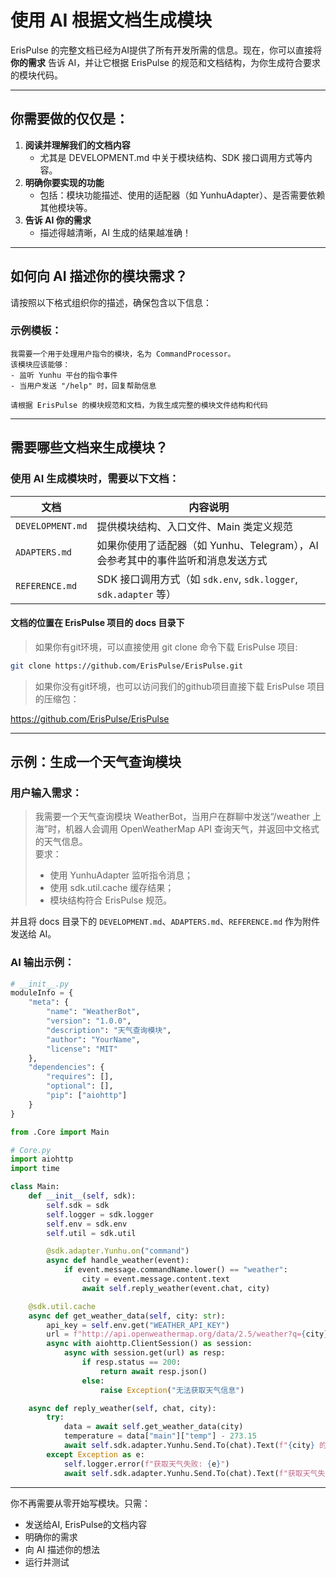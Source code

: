 # 使用 AI 根据文档生成模块

ErisPulse 的完整文档已经为AI提供了所有开发所需的信息。现在，你可以直接将 **你的需求** 告诉 AI，并让它根据 ErisPulse 的规范和文档结构，为你生成符合要求的模块代码。

---

## 你需要做的仅仅是：

1. **阅读并理解我们的文档内容**
   - 尤其是 DEVELOPMENT.md 中关于模块结构、SDK 接口调用方式等内容。
2. **明确你要实现的功能**
   - 包括：模块功能描述、使用的适配器（如 YunhuAdapter）、是否需要依赖其他模块等。
3. **告诉 AI 你的需求**
   - 描述得越清晰，AI 生成的结果越准确！

---

## 如何向 AI 描述你的模块需求？

请按照以下格式组织你的描述，确保包含以下信息：

### 示例模板：
```
我需要一个用于处理用户指令的模块，名为 CommandProcessor。
该模块应该能够：
- 监听 Yunhu 平台的指令事件
- 当用户发送 "/help" 时，回复帮助信息

请根据 ErisPulse 的模块规范和文档，为我生成完整的模块文件结构和代码
```

---

## 需要哪些文档来生成模块？

### 使用 AI 生成模块时，需要以下文档：

| 文档 | 内容说明 |
|------|----------|
| `DEVELOPMENT.md` | 提供模块结构、入口文件、Main 类定义规范 |
| `ADAPTERS.md` | 如果你使用了适配器（如 Yunhu、Telegram），AI 会参考其中的事件监听和消息发送方式 |
| `REFERENCE.md` | SDK 接口调用方式（如 `sdk.env`, `sdk.logger`, `sdk.adapter` 等） |

#### 文档的位置在 ErisPulse 项目的 docs 目录下

> 如果你有git环境，可以直接使用 git clone 命令下载 ErisPulse 项目:

```bash
git clone https://github.com/ErisPulse/ErisPulse.git
```

> 如果你没有git环境，也可以访问我们的github项目直接下载 ErisPulse 项目的压缩包：

https://github.com/ErisPulse/ErisPulse

---

## 示例：生成一个天气查询模块

### 用户输入需求：

> 我需要一个天气查询模块 WeatherBot，当用户在群聊中发送“/weather 上海”时，机器人会调用 OpenWeatherMap API 查询天气，并返回中文格式的天气信息。  
> 要求：
> - 使用 YunhuAdapter 监听指令消息；
> - 使用 sdk.util.cache 缓存结果；
> - 模块结构符合 ErisPulse 规范。

并且将 docs 目录下的 `DEVELOPMENT.md`、`ADAPTERS.md`、`REFERENCE.md` 作为附件发送给 AI。

### AI 输出示例：

```python
# __init__.py
moduleInfo = {
    "meta": {
        "name": "WeatherBot",
        "version": "1.0.0",
        "description": "天气查询模块",
        "author": "YourName",
        "license": "MIT"
    },
    "dependencies": {
        "requires": [],
        "optional": [],
        "pip": ["aiohttp"]
    }
}

from .Core import Main
```

```python
# Core.py
import aiohttp
import time

class Main:
    def __init__(self, sdk):
        self.sdk = sdk
        self.logger = sdk.logger
        self.env = sdk.env
        self.util = sdk.util

        @sdk.adapter.Yunhu.on("command")
        async def handle_weather(event):
            if event.message.commandName.lower() == "weather":
                city = event.message.content.text
                await self.reply_weather(event.chat, city)

    @sdk.util.cache
    async def get_weather_data(self, city: str):
        api_key = self.env.get("WEATHER_API_KEY")
        url = f"http://api.openweathermap.org/data/2.5/weather?q={city}&appid={api_key}"
        async with aiohttp.ClientSession() as session:
            async with session.get(url) as resp:
                if resp.status == 200:
                    return await resp.json()
                else:
                    raise Exception("无法获取天气信息")

    async def reply_weather(self, chat, city):
        try:
            data = await self.get_weather_data(city)
            temperature = data["main"]["temp"] - 273.15
            await self.sdk.adapter.Yunhu.Send.To(chat).Text(f"{city} 的温度是 {temperature:.1f}℃")
        except Exception as e:
            self.logger.error(f"获取天气失败: {e}")
            await self.sdk.adapter.Yunhu.Send.To(chat).Text(f"获取天气失败，请稍后再试。")
```

---

你不再需要从零开始写模块。只需：

- 发送给AI, ErisPulse的文档内容  
- 明确你的需求  
- 向 AI 描述你的想法  
- 运行并测试

